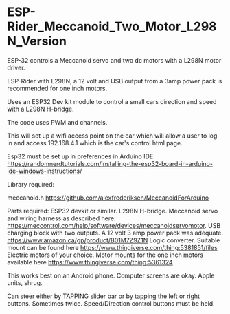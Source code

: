 # ESP-Rider_Meccanoid_Two_Motor_L298N_Version
ESP-32 controls a Meccanoid servo and two dc motors with a L298N motor driver.



ESP-Rider with L298N, a 12 volt and USB output from a 3amp power pack is recommended for one inch motors.

Uses an ESP32 Dev kit module to control a small cars direction and speed with a L298N H-bridge.

The code uses PWM and channels.

This will set up a wifi access point on the car which will allow a user to log in and access 192.168.4.1 which is the car's control html page.

Esp32 must be set up in preferences in Arduino IDE. https://randomnerdtutorials.com/installing-the-esp32-board-in-arduino-ide-windows-instructions/

Library required:

meccanoid.h https://github.com/alexfrederiksen/MeccanoidForArduino

Parts required:
ESP32 devkit or similar.
L298N H-bridge.
Meccanoid servo and wiring harness as described here: https://meccontrol.com/help/software/devices/meccanoidservomotor.
USB charging block with two outputs. A 12 volt 3 amp power pack was adequate. https://www.amazon.ca/gp/product/B01M7Z9Z1N
Logic converter.  Suitable mount can be found here https://www.thingiverse.com/thing:5381851/files
Electric motors of your choice.  Motor mounts for the one inch motors available here https://www.thingiverse.com/thing:5361324

This works best on an Android phone. Computer screens are okay. Apple units, shrug.

Can steer either by TAPPING slider bar or by tapping the left or right buttons.  Sometimes twice. Speed/Direction control buttons must be held.
